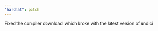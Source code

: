 ```yaml
---
"hardhat": patch
---
```


Fixed the compiler download, which broke with the latest version of undici
